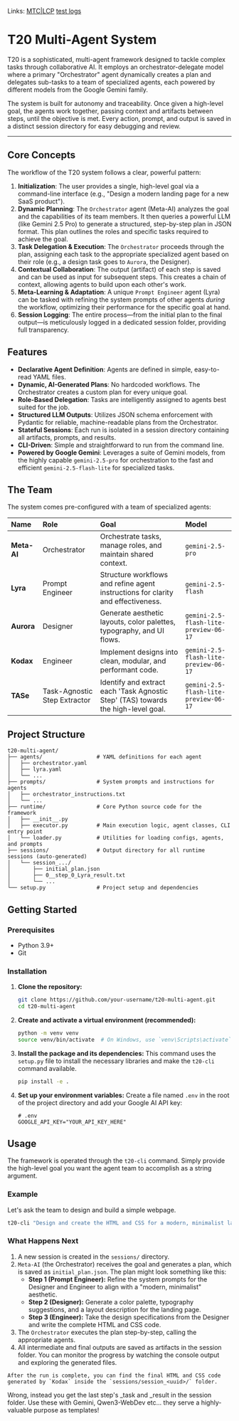 Links: [MTC|LCP](https://ai.violass.club/mtc-lcp/)
[test logs](./logs)


# T20 Multi-Agent System

T20 is a sophisticated, multi-agent framework designed to tackle complex tasks through collaborative AI. It employs an orchestrator-delegate model where a primary "Orchestrator" agent dynamically creates a plan and delegates sub-tasks to a team of specialized agents, each powered by different models from the Google Gemini family.

The system is built for autonomy and traceability. Once given a high-level goal, the agents work together, passing context and artifacts between steps, until the objective is met. Every action, prompt, and output is saved in a distinct session directory for easy debugging and review.

---

## Core Concepts

The workflow of the T20 system follows a clear, powerful pattern:

1.  **Initialization**: The user provides a single, high-level goal via a command-line interface (e.g., "Design a modern landing page for a new SaaS product").
2.  **Dynamic Planning**: The `Orchestrator` agent (Meta-AI) analyzes the goal and the capabilities of its team members. It then queries a powerful LLM (like Gemini 2.5 Pro) to generate a structured, step-by-step plan in JSON format. This plan outlines the roles and specific tasks required to achieve the goal.
3.  **Task Delegation & Execution**: The `Orchestrator` proceeds through the plan, assigning each task to the appropriate specialized agent based on their role (e.g., a design task goes to `Aurora`, the Designer).
4.  **Contextual Collaboration**: The output (artifact) of each step is saved and can be used as input for subsequent steps. This creates a chain of context, allowing agents to build upon each other's work.
5.  **Meta-Learning & Adaptation**: A unique `Prompt Engineer` agent (Lyra) can be tasked with refining the system prompts of other agents *during* the workflow, optimizing their performance for the specific goal at hand.
6.  **Session Logging**: The entire process—from the initial plan to the final output—is meticulously logged in a dedicated session folder, providing full transparency.

## Features

-   **Declarative Agent Definition**: Agents are defined in simple, easy-to-read YAML files.
-   **Dynamic, AI-Generated Plans**: No hardcoded workflows. The Orchestrator creates a custom plan for every unique goal.
-   **Role-Based Delegation**: Tasks are intelligently assigned to agents best suited for the job.
-   **Structured LLM Outputs**: Utilizes JSON schema enforcement with Pydantic for reliable, machine-readable plans from the Orchestrator.
-   **Stateful Sessions**: Each run is isolated in a session directory containing all artifacts, prompts, and results.
-   **CLI-Driven**: Simple and straightforward to run from the command line.
-   **Powered by Google Gemini**: Leverages a suite of Gemini models, from the highly capable `gemini-2.5-pro` for orchestration to the fast and efficient `gemini-2.5-flash-lite` for specialized tasks.

## The Team

The system comes pre-configured with a team of specialized agents:

| Name     | Role                        | Goal                                                                                         | Model                               |
| :------- | :-------------------------- | :------------------------------------------------------------------------------------------- | :---------------------------------- |
| **Meta-AI**  | Orchestrator                | Orchestrate tasks, manage roles, and maintain shared context.                                | `gemini-2.5-pro`                    |
| **Lyra**     | Prompt Engineer             | Structure workflows and refine agent instructions for clarity and effectiveness.             | `gemini-2.5-flash`                  |
| **Aurora**   | Designer                    | Generate aesthetic layouts, color palettes, typography, and UI flows.                        | `gemini-2.5-flash-lite-preview-06-17` |
| **Kodax**    | Engineer                    | Implement designs into clean, modular, and performant code.                                  | `gemini-2.5-flash-lite-preview-06-17` |
| **TASe**     | Task-Agnostic Step Extractor | Identify and extract each 'Task Agnostic Step' (TAS) towards the high-level goal.            | `gemini-2.5-flash-lite-preview-06-17` |

## Project Structure

```
t20-multi-agent/
├── agents/                 # YAML definitions for each agent
│   ├── orchestrator.yaml
│   ├── lyra.yaml
│   └── ...
├── prompts/                # System prompts and instructions for agents
│   ├── orchestrator_instructions.txt
│   └── ...
├── runtime/                # Core Python source code for the framework
│   ├── __init__.py
│   ├── executor.py         # Main execution logic, agent classes, CLI entry point
│   └── loader.py           # Utilities for loading configs, agents, and prompts
├── sessions/               # Output directory for all runtime sessions (auto-generated)
│   └── session_.../
│       ├── initial_plan.json
│       ├── 0__step_0_Lyra_result.txt
│       └── ...
└── setup.py                # Project setup and dependencies
```

## Getting Started

### Prerequisites

-   Python 3.9+
-   Git

### Installation

1.  **Clone the repository:**
    ```bash
    git clone https://github.com/your-username/t20-multi-agent.git
    cd t20-multi-agent
    ```

2.  **Create and activate a virtual environment (recommended):**
    ```bash
    python -m venv venv
    source venv/bin/activate  # On Windows, use `venv\Scripts\activate`
    ```

3.  **Install the package and its dependencies:**
    This command uses the `setup.py` file to install the necessary libraries and make the `t20-cli` command available.
    ```bash
    pip install -e .
    ```

4.  **Set up your environment variables:**
    Create a file named `.env` in the root of the project directory and add your Google AI API key:
    ```
    # .env
    GOOGLE_API_KEY="YOUR_API_KEY_HERE"
    ```

## Usage

The framework is operated through the `t20-cli` command. Simply provide the high-level goal you want the agent team to accomplish as a string argument.

### Example

Let's ask the team to design and build a simple webpage.

```bash
t20-cli "Design and create the HTML and CSS for a modern, minimalist landing page for a new SaaS product called 'Innovate'."
```

### What Happens Next

1.  A new session is created in the `sessions/` directory.
2.  `Meta-AI` (the Orchestrator) receives the goal and generates a plan, which is saved as `initial_plan.json`. The plan might look something like this:
    -   **Step 1 (Prompt Engineer):** Refine the system prompts for the Designer and Engineer to align with a "modern, minimalist" aesthetic.
    -   **Step 2 (Designer):** Generate a color palette, typography suggestions, and a layout description for the landing page.
    -   **Step 3 (Engineer):** Take the design specifications from the Designer and write the complete HTML and CSS code.
3.  The `Orchestrator` executes the plan step-by-step, calling the appropriate agents.
4.  All intermediate and final outputs are saved as artifacts in the session folder. You can monitor the progress by watching the console output and exploring the generated files.

```
After the run is complete, you can find the final HTML and CSS code generated by `Kodax` inside the `sessions/session_<uuid>/` folder.
```

Wrong, instead you get the last step's _task and _result in the session folder. Use these with Gemini, Qwen3-WebDev etc... they serve a highly-valuable purpose as templates!

